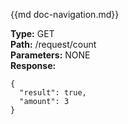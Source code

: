 {{md  doc-navigation.md}}

**Type:** GET<br>
**Path:** /request/count<br>
**Parameters:** NONE<br>
**Response:**<br>
```shell
{
  "result": true,
  "amount": 3
}
```